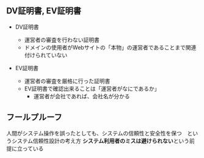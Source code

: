## DV証明書, EV証明書
- DV証明書
  - 運営者の審査を行わない証明書
  - ドメインの使用者がWebサイトの「本物」の運営者であることまで関連付けられていない

- EV証明書
  - 運営者の審査を厳格に行った証明書
  - EV証明書で確認出来ることは「運営者がなにであるか」
    - 運営者が会社であれば、会社名が分かる


## フールプルーフ
人間がシステム操作を誤ったとしても、システムの信頼性と安全性を保つ　というシステム信頼性設計の考え方
**システム利用者のミスは避けられない**という前提に立っている


